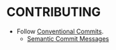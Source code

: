 # CONTRIBUTING

- Follow [Conventional Commits](https://www.conventionalcommits.org/en/v1.0.0/).
  - [Semantic Commit Messages](https://gist.github.com/joshbuchea/6f47e86d2510bce28f8e7f42ae84c716)
